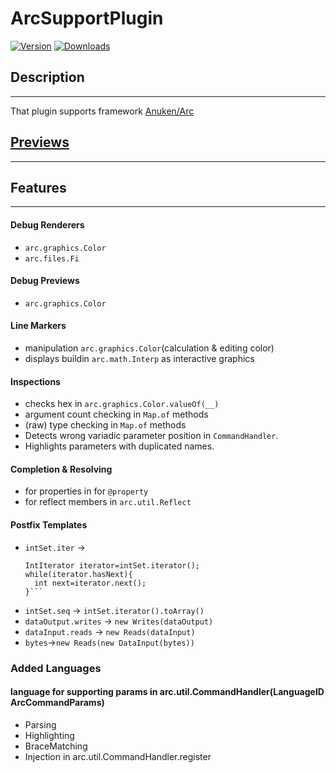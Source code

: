 # ArcSupportPlugin
[![Version](https://img.shields.io/jetbrains/plugin/v/PLUGIN_ID.svg)](https://plugins.jetbrains.com/plugin/22399-arcsupportplugin)
[![Downloads](https://img.shields.io/jetbrains/plugin/d/PLUGIN_ID.svg)](https://plugins.jetbrains.com/plugin/22399-arcsupportplugin)
## Description

---
That plugin supports framework [Anuken/Arc](https://github.com/Anuken/Arc)

## [Previews](PREVIEWS.md)

---


## Features

---

#### Debug Renderers
- `arc.graphics.Color`
- `arc.files.Fi`

#### Debug Previews
- `arc.graphics.Color`

#### Line Markers
- manipulation `arc.graphics.Color`(calculation & editing color)
- displays buildin `arc.math.Interp` as interactive graphics

#### Inspections
- checks hex in `arc.graphics.Color.valueOf(__)`
- argument count checking in `Map.of` methods
- (raw) type checking in `Map.of` methods
- Detects wrong variadic parameter position in `CommandHandler`.
- Highlights parameters with duplicated names.

#### Completion & Resolving
- for properties in for `@property`
- for reflect members in `arc.util.Reflect`

#### Postfix Templates
- `intSet.iter` ->
    ```
  IntIterator iterator=intSet.iterator();
  while(iterator.hasNext){
      int next=iterator.next();
  }```
- `intSet.seq` -> `intSet.iterator().toArray()`
- `dataOutput.writes` -> `new Writes(dataOutput)`
- `dataInput.reads` -> `new Reads(dataInput)`
- `bytes`->`new Reads(new DataInput(bytes))`

### Added Languages
#### language for supporting params in arc.util.CommandHandler(LanguageID ArcCommandParams)
- Parsing
- Highlighting
- BraceMatching
- Injection in arc.util.CommandHandler.register
